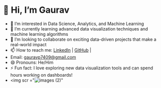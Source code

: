 # 👋 Hi, I’m Gaurav

- 👀 I’m interested in Data Science, Analytics, and Machine Learning
- 🌱 I’m currently learning advanced data visualization techniques and machine learning algorithms
- 💞️ I’m looking to collaborate on exciting data-driven projects that make a real-world impact
- 📫 How to reach me: [LinkedIn](https://www.linkedin.com/in/gaurav-b88436255/) | [GitHub](https://github.com/Gaurav74091) |
- Email: gauravp7409@gmail.com
- 😄 Pronouns: He/Him
- ⚡ Fun fact: I love exploring new data visualization tools and can spend hours working on dashboards!
- <img scr ="![images (2)](https://github.com/user-attachments/assets/83187586-edd2-4d53-b162-a9195d08804c)"

<!---
Gaurav74091/Gaurav74091 is a ✨ special ✨ repository because its `README.md` (this file) appears on your GitHub profile.
You can click the Preview link to take a look at your changes.
--->
